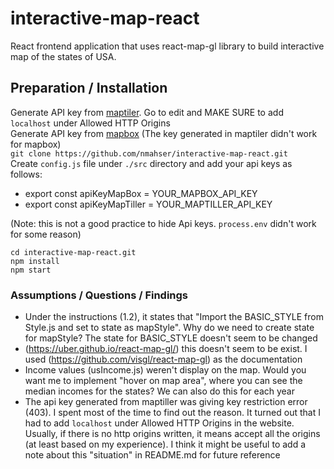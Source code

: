 # interactive-map-react

React frontend application that uses react-map-gl library to build interactive map of the states of USA. <br>

## Preparation / Installation

Generate API key from [maptiler](https://www.maptiler.com/). Go to edit and MAKE SURE to add `localhost` under Allowed HTTP Origins <br>
Generate API key from [mapbox](https://www.mapbox.com/) (The key generated in maptiler didn't work for mapbox) <br>
`git clone https://github.com/nmahser/interactive-map-react.git` <br>
Create `config.js` file under `./src` directory and add your api keys as follows: <br>

- export const apiKeyMapBox = YOUR_MAPBOX_API_KEY
- export const apiKeyMapTiller = YOUR_MAPTILLER_API_KEY <br>

(Note: this is not a good practice to hide Api keys. `process.env` didn't work for some reason) <br>

`cd interactive-map-react.git` <br>
`npm install` <br>
`npm start`

### Assumptions / Questions / Findings

- Under the instructions (1.2), it states that "Import the BASIC_STYLE from Style.js and set to state as mapStyle". Why do we need to create state for mapStyle? The state for BASIC_STYLE doesn't seem to be changed
- (https://uber.github.io/react-map-gl/) this doesn't seem to be exist. I used (https://github.com/visgl/react-map-gl) as the documentation
- Income values (usIncome.js) weren't display on the map. Would you want me to implement "hover on map area", where you can see the median incomes for the states? We can also do this for each year
- The api key generated from maptiller was giving key restriction error (403). I spent most of the time to find out the reason. It turned out that I had to add `localhost` under Allowed HTTP Origins in the website. Usually, if there is no http origins written, it means accept all the origins (at least based on my experience). I think it might be useful to add a note about this "situation" in README.md for future reference
